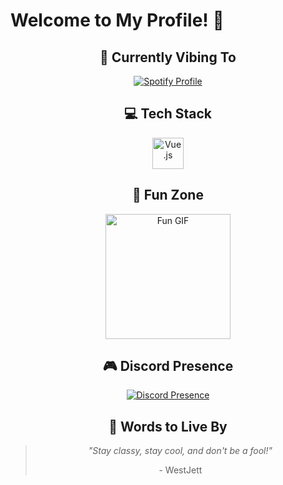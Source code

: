 # Welcome to My Profile! 🚀

<div align="center">

  ## 🎵 Currently Vibing To
  <a href="https://open.spotify.com/user/fb73ooo5k3vbhnbarneqgc3sr">
    <img src="https://spotify-github-profile.kittinanx.com/api/view.svg?uid=fb73ooo5k3vbhnbarneqgc3sr&cover_image=true&theme=default&show_offline=true&background_color=000000&interchange=true&bar_color=11ff00&bar_color_cover=false" alt="Spotify Profile" />
  </a>

  ## 💻 Tech Stack
  <img src="https://cdn.jsdelivr.net/gh/devicons/devicon/icons/vuejs/vuejs-original.svg" height="50" alt="Vue.js" title="Vue.js"/>
  <!-- Add more tech stack icons here -->

  ## 🌟 Fun Zone
  <img src="https://media3.giphy.com/media/11lxCeKo6cHkJy/200w.gif" height="200" alt="Fun GIF">

  ## 🎮 Discord Presence
  <a href="https://discord.com/users/711705576844951552">
    <img src="https://lanyard.cnrad.dev/api/711705576844951552" alt="Discord Presence">
  </a>

  ## 📜 Words to Live By
  <blockquote>
    <p><em>"Stay classy, stay cool, and don't be a fool!"</em></p>
    <footer>- WestJett</footer>
  </blockquote>

</div>
